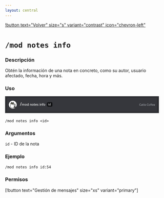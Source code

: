 ```yaml
---
layout: central
---
```


[!button text="Volver" size="s" variant="contrast" icon="chevron-left"](../moderation.md)
# `/mod notes info`
### Descripción
Obtén la información de una nota en concreto, como su autor, usuario afectado, fecha, hora y más.

### Uso
![](cmd.jpg)
```
/mod notes info <id>
```

### Argumentos
`id` - ID de la nota

### Ejemplo
```
/mod notes info id:54
```

### Permisos
[!button text="Gestión de mensajes" size="xs" variant="primary"]